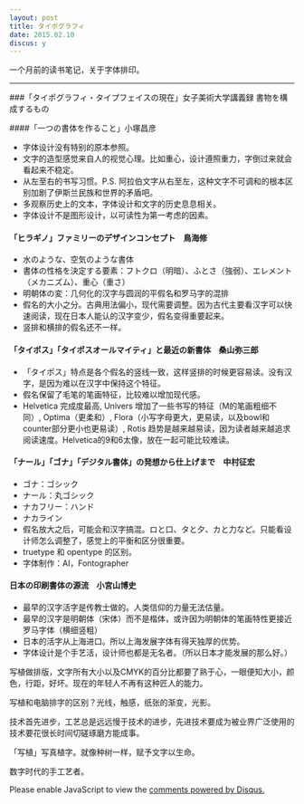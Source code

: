 ```yaml
---
layout: post
title: タイポグラフィ
date: 2015.02.10
discus: y
---
```


一个月前的读书笔记，关于字体排印。

---

###「タイポグラフィ・タイプフェイスの現在」女子美術大学講義録 書物を構成するもの

####「一つの書体を作ること」小塚昌彦

- 字体设计没有特别的原本参照。
- 文字的造型感觉来自人的视觉心理。比如重心，设计遵照重力，字倒过来就会看起来不稳定。
- 从左至右的书写习惯。P.S. 阿拉伯文字从右至左，这种文字不可调和的根本区别加剧了伊斯兰民族和世界的矛盾吧。
- 多观察历史上的文本，字体设计和文字的历史息息相关。
- 字体设计不是图形设计，以可读性为第一考虑的因素。

#### 「ヒラギノ」ファミリーのデザインコンセプト　鳥海修

- 水のような、空気のような書体
- 書体の性格を決定する要素：フトクロ（明暗）、ふとさ（強弱）、エレメント（メカニズム）、重心（重さ）
- 明朝体の変：几何化的汉字与圆润的平假名和罗马字的混排
- 假名的大小之分。古典用法偏小，现代需要调整。因为古代主要看汉字可以快速阅读，现在日本人能认的汉字变少，假名变得重要起来。
- 竖排和横排的假名还不一样。

#### 「タイポス」「タイポスオールマイティ」と最近の新書体　桑山弥三郎

- 「タイポス」特点是各个假名的竖线一致，这样竖排的时候更容易读。没有汉字，是因为难以在汉字中保持这个特征。
- 假名保留了毛笔的笔画特征，比较难以增加现代感。
- Helvetica 完成度最高, Univers 增加了一些书写的特征（M的笔画粗细不同）, Optima（更柔和）, Flora（小写字母更大，更易读，以及bowl和counter部分更小也更易读）, Rotis 趋势是越来越易读，因为读者越来越追求阅读速度。Helvetica的9和6太像，放在一起可能比较难读。


#### 「ナール」「ゴナ」「デジタル書体」の発想から仕上げまで　中村征宏

- ゴナ：ゴシック
- ナール：丸ゴシック
- ナカフリー：ハンド
- ナカライン
- 假名放大之后，可能会和汉字搞混。ロと口、タと夕、カと力など。只能看设计师怎么调整了，感觉上的平衡和区分很重要。
- truetype 和 opentype 的区别。 
- 字体制作：AI，Fontographer

#### 日本の印刷書体の源流　小宮山博史

- 最早的汉字活字是传教士做的。人类信仰的力量无法估量。
- 最早的汉字是明朝体（宋体）而不是楷体，或许因为明朝体的笔画特性更接近罗马字体（横细竖粗）
- 日本的活字从上海进口。所以上海发展字体有得天独厚的优势。
- 字体设计是个手艺活，设计师也都是无名者。（所以日本才能发展的那么好。）

写植做排版，文字所有大小以及CMYK的百分比都要了熟于心，一眼便知大小，颜色，行距，好坏。现在的年轻人不再有这种匠人的能力。

写植和电脑排字的区别？光线，触感，纸张的渐变，光影。

技术首先进步，工艺总是远远慢于技术的进步，先进技术要成为被业界广泛使用的技术要花很长时间切磋琢磨方能成事。

「写植」写真植字。就像种树一样，赋予文字以生命。

数字时代的手工艺者。

<div id="disqus_thread"></div>
<script type="text/javascript">
    /* * * CONFIGURATION VARIABLES * * */
    var disqus_shortname = 'richor';
    
    /* * * DON'T EDIT BELOW THIS LINE * * */
    (function() {
        var dsq = document.createElement('script'); dsq.type = 'text/javascript'; dsq.async = true;
        dsq.src = '//' + disqus_shortname + '.disqus.com/embed.js';
        (document.getElementsByTagName('head')[0] || document.getElementsByTagName('body')[0]).appendChild(dsq);
    })();
</script>
<noscript>Please enable JavaScript to view the <a href="https://disqus.com/?ref_noscript" rel="nofollow">comments powered by Disqus.</a></noscript>
